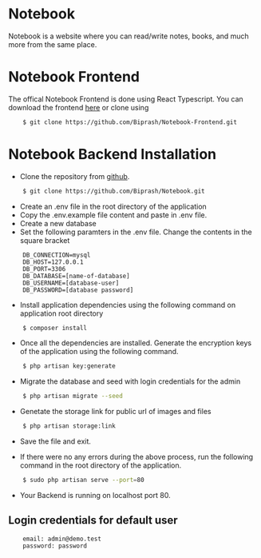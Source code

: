 # Notebook

Notebook is a website where you can read/write notes, books, and much more from the same place.

# Notebook Frontend

The offical Notebook Frontend is done using React Typescript. You can download the frontend [here](https://github.com/Biprash/Notebook-Frontend) or clone using

```sh
	$ git clone https://github.com/Biprash/Notebook-Frontend.git
```

# Notebook Backend Installation

-   Clone the repository from [github](https://github.com/Biprash/Notebook).

```sh
	$ git clone https://github.com/Biprash/Notebook.git
```

-   Create an .env file in the root directory of the application
-   Copy the .env.example file content and paste in .env file.
-   Create a new database
-   Set the following paramters in the .env file. Change the contents in the square bracket

```
	DB_CONNECTION=mysql
	DB_HOST=127.0.0.1
	DB_PORT=3306
	DB_DATABASE=[name-of-database]
	DB_USERNAME=[database-user]
	DB_PASSWORD=[database password]
```

-   Install application dependencies using the following command on application root directory

```sh
	$ composer install
```

-   Once all the dependencies are installed. Generate the encryption keys of the application using the following command.

```sh
	$ php artisan key:generate
```

-   Migrate the database and seed with login credentials for the admin

```sh
	$ php artisan migrate --seed
```

-   Genetate the storage link for public url of images and files

```sh
	$ php artisan storage:link
```

-   Save the file and exit.

-   If there were no any errors during the above process, run the following command in the root directory of the application.

```sh
	$ sudo php artisan serve --port=80
```

-   Your Backend is running on localhost port 80.

## Login credentials for default user

```
    email: admin@demo.test
    password: password
```
